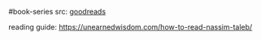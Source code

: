 #book-series 
src: [goodreads](https://www.goodreads.com/series/164555-incerto) 

reading guide: https://unearnedwisdom.com/how-to-read-nassim-taleb/ 

